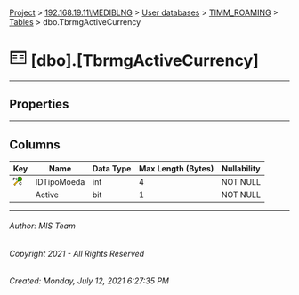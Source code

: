 #### 

[Project](../../../../index.md) > [192.168.19.11\\MEDIBLNG](../../../index.md) > [User databases](../../index.md) > [TIMM_ROAMING](../index.md) > [Tables](Tables.md) > dbo.TbrmgActiveCurrency

# ![Tables](../../../../Images/Table32.png) [dbo].[TbrmgActiveCurrency]

---

## <a name="#properties"></a>Properties



---

## <a name="#columns"></a>Columns

| Key | Name | Data Type | Max Length (Bytes) | Nullability |
|---|---|---|---|---|
| [![Cluster Primary Key PK_TbrmgActiveCurrency: IDTipoMoeda](../../../../Images/pkcluster.png)](#indexes) | IDTipoMoeda | int | 4 | NOT NULL |
|  | Active | bit | 1 | NOT NULL |


---

###### Author:  MIS Team

###### Copyright 2021 - All Rights Reserved

###### Created: Monday, July 12, 2021 6:27:35 PM

